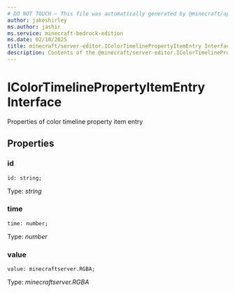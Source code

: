 ```yaml
---
# DO NOT TOUCH — This file was automatically generated by @minecraft/api-docs-generator, to report problems file an issue at https://github.com/Mojang/minecraft-scripting-libraries
author: jakeshirley
ms.author: jashir
ms.service: minecraft-bedrock-edition
ms.date: 02/10/2025
title: minecraft/server-editor.IColorTimelinePropertyItemEntry Interface
description: Contents of the @minecraft/server-editor.IColorTimelinePropertyItemEntry class.
---
```

# IColorTimelinePropertyItemEntry Interface

Properties of color timeline property item entry

## Properties

### **id**
`id: string;`

Type: *string*

### **time**
`time: number;`

Type: *number*

### **value**
`value: minecraftserver.RGBA;`

Type: *minecraftserver.RGBA*
